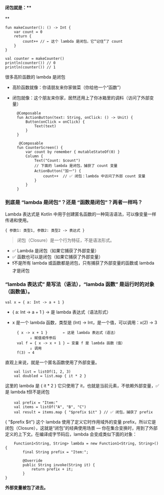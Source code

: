 #### 闭包就是：**
**

	
	fun makeCounter(): () -> Int {
	    var count = 0
	    return {
	        count++ // ← 这个 lambda 是闭包，它“记住”了 count
	    }
	}
	
	val counter = makeCounter()
	println(counter()) // 0
	println(counter()) // 1


很多高阶函数的 lambda 是闭包	

* 高阶函数就像：你请朋友来你家做菜（你给他一个“函数”）
* 闭包就像：这个朋友来你家，居然还用上了你冰箱里的调料（访问了外部变量）

		@Composable
		fun ActionButton(text: String, onClick: () -> Unit) {
		    Button(onClick = onClick) {
		        Text(text)
		    }
		}
		
		 @Composable
		fun CounterScreen() {
		    var count by remember { mutableStateOf(0) }
		    Column {
		        Text("Count: $count")
		        // 下面的 lambda 是闭包，捕获了 count 变量
		        ActionButton("加一") {
		            count++  // ✅ 闭包：lambda 中访问了外部 count 变量  
		        }
		    }
		}

### 到底是 “lambda 是闭包”？还是 “函数是闭包”？两者一样吗？

Lambda 表达式是 Kotlin 中用于创建匿名函数的一种简洁语法，可以像变量一样传递和使用。

	{ 参数1: 类型1, 参数2: 类型2 -> 表达式 }


> 闭包（Closure）是一个行为特征，不是语法形式。
 
*  ✅ Lambda 是闭包（如果它捕获了外部变量）
* ✅ 函数也可以是闭包（如果它捕获了外部变量）
* ❗️不是所有 lambda 或函数都是闭包，只有捕获了外部变量的函数或 lambda 才是闭包


### “lambda 表达式” 是写法（语法），“lambda 函数” 是运行时的对象（函数值）。


	val x = { a: Int -> a + 1 }


* { a: Int -> a + 1 } → 是 lambda 表达式（语法形式）
* x 是一个 lambda 函数，类型是 (Int) -> Int，是一个值，可以调用：x(2) → 3

		{ x -> x + 1 }       ← 这是 lambda 表达式（语法）
		      ↓ 赋值或传参后
		val f = { x -> x + 1 } ← 变量 f 是 lambda 函数（值）
		      ↓ 调用
		f(3) → 4

直观上来说，就是一个匿名函数使用了外部变量。

		
		val list = listOf(1, 2, 3)
		val doubled = list.map { it * 2 }
		
这里的 lambda 是 { it * 2 }
它只使用了 it，也就是当前元素，不依赖外部变量，✅ 是 lambda ❗️但不是闭包

 
		val prefix = "Item:"
		val items = listOf("A", "B", "C")
		val result = items.map { "$prefix $it" } // ✅ 闭包，捕获了 prefix 
		
{ "$prefix $it"} 这个 lambda 使用了定义它时作用域外的变量 prefix，所以它是闭包（Closure），这就是“闭包”的经典使用场景 — 你在集合变换时，用到了外部定义的上下文。在编译成字节码后，lambda 会变成类似下面的对象：
 
		Function1<String, String> lambda = new Function1<String, String>() {
		    final String prefix = "Item:";
		
		    @Override
		    public String invoke(String it) {
		        return prefix + it;
		    }
	}

**外部变量被包了进去。**